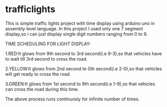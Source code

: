 # trafficlights
This is simple traffic lights project with time display using arduino uno in assembly level language.
In this project I used only one 7 segment display,so i can just display single digit numbers ranging from 0 to 9.

TIME SCHEDULING FOR LIGHT DISPLAY:

1.RED:It glows from 9th second to 3rd second(i.e 9-3),so that vehicles have to wait till 3rd second to cross the road.

2.YELLOW:It glows from 2nd second to 0th second(i.e 2-0),so that vehicles will get ready to cross the road.

3.GREEN:It glows from 1st second to 9th second(i.e 1-9),so that vehicles can cross the road during this time.

The above process runs continuosly for infinite number of times.


